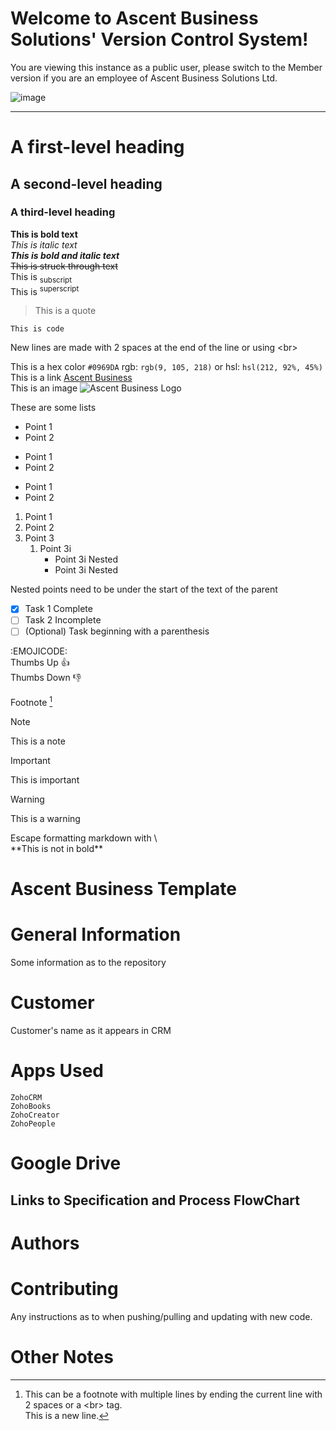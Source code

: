 # Welcome to Ascent Business Solutions' Version Control System!
You are viewing this instance as a public user, please switch to the Member version if you are an employee of Ascent Business Solutions Ltd.

![image](https://github.com/ascent-business/.github/assets/119596348/e5bcc3ad-53f5-451e-a6e3-1c937555baba)



----


# A first-level heading
## A second-level heading
### A third-level heading

**This is bold text**  
_This is italic text_  
***This is bold and italic text***  
~~This is struck through text~~  
This is <sub>subscript</sub>  
This is <sup>superscript</sup>  
> This is a quote  

```This is code```  

New lines are made with 2 spaces at the end of the line or using &lt;br&gt;

This is a hex color `#0969DA` rgb: `rgb(9, 105, 218)` or hsl: `hsl(212, 92%, 45%)`  
This is a link [Ascent Business](http://ascentbusiness.co.uk)  
This is an image ![Ascent Business Logo](http://ascentbusiness.co.uk/wp-content/uploads/2016/06/Layer-9.png)  

These are some lists
- Point 1
- Point 2

* Point 1
* Point 2

+ Point 1
+ Point 2

1. Point 1
1. Point 2
1. Point 3
   1. Point 3i
      - Point 3i Nested
      - Point 3i Nested

Nested points need to be under the start of the text of the parent

- [x] Task 1 Complete
- [ ] Task 2 Incomplete
- [ ] \(Optional) Task beginning with a parenthesis

:EMOJICODE:  
  Thumbs Up :+1:  
  Thumbs Down :-1:  

Footnote [^1]

[^1]: This can be a footnote with multiple lines by ending the current line with 2 spaces or a &lt;br&gt; tag.  
  This is a new line.

> [!NOTE]  
> This is a note

> [!IMPORTANT]  
> This is important

> [!WARNING]  
> This is a warning

Escape formatting markdown with \  
  \*\*This is not in bold\*\*

# Ascent Business Template

# General Information
Some information as to the repository

# Customer
Customer's name as it appears in CRM

# Apps Used
```
ZohoCRM
ZohoBooks
ZohoCreator
ZohoPeople
```

# Google Drive


## Links to Specification and Process FlowChart


# Authors

# Contributing
Any instructions as to when pushing/pulling and updating with new code.


# Other Notes


